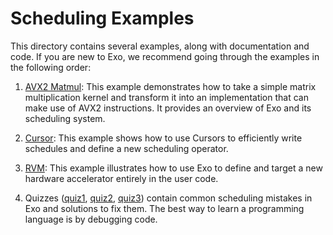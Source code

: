 # Scheduling Examples

This directory contains several examples, along with documentation and code.
If you are new to Exo, we recommend going through the examples in the following order:

1. [AVX2 Matmul](./avx2_matmul/README.md): This example demonstrates how to take a simple matrix multiplication kernel and transform it into an implementation that can make use of AVX2 instructions. It provides an overview of Exo and its scheduling system.

2. [Cursor](./cursors/README.md): This example shows how to use Cursors to efficiently write schedules and define a new scheduling operator.

3. [RVM](./rvm_conv1d/README.md): This example illustrates how to use Exo to define and target a new hardware accelerator entirely in the user code.

4. Quizzes ([quiz1](./quiz1/README.md), [quiz2](./quiz2/README.md), [quiz3](./quiz3/README.md)) contain common scheduling mistakes in Exo and solutions to fix them. The best way to learn a programming language is by debugging code.

